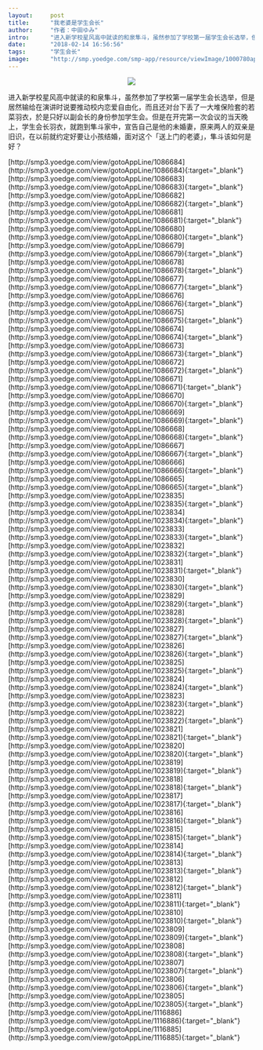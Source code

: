 ```yaml
---
layout:     post
title:      "我老婆是学生会长"
author:     "作者：中田ゆみ"
intro:      "进入新学校星风高中就读的和泉隼斗，虽然参加了学校第一届学生会长选举，但是居然输给在演讲时说要推动校内恋爱自由化，而且还对台下丢了一大堆保险套的若菜羽衣，於是只好以副会长的身份参加学生会。但是在开完第一次会议的当天晚上，学生会长羽衣，就跑到隼斗家中，宣告自己是他的未婚妻，原来两人的双亲是旧识，在以前就约定好要让小孩结婚，面对这个「送上门的老婆」，隼斗该如何是好？"
date:       "2018-02-14 16:56:56"
tags:       "学生会长"
image:      "http://smp.yoedge.com/smp-app/resource/viewImage/1000780appline.png"
---
```

<div style="text-align: center">
<p><img src="http://smp.yoedge.com/smp-app/resource/viewImage/1000780appline.png"/></p>
</div>
<p class="post-meta">
<span>进入新学校星风高中就读的和泉隼斗，虽然参加了学校第一届学生会长选举，但是居然输给在演讲时说要推动校内恋爱自由化，而且还对台下丢了一大堆保险套的若菜羽衣，於是只好以副会长的身份参加学生会。但是在开完第一次会议的当天晚上，学生会长羽衣，就跑到隼斗家中，宣告自己是他的未婚妻，原来两人的双亲是旧识，在以前就约定好要让小孩结婚，面对这个「送上门的老婆」，隼斗该如何是好？</span>
</p>
[http://smp3.yoedge.com/view/gotoAppLine/1086684](http://smp3.yoedge.com/view/gotoAppLine/1086684){:target="_blank"}
[http://smp3.yoedge.com/view/gotoAppLine/1086683](http://smp3.yoedge.com/view/gotoAppLine/1086683){:target="_blank"}
[http://smp3.yoedge.com/view/gotoAppLine/1086682](http://smp3.yoedge.com/view/gotoAppLine/1086682){:target="_blank"}
[http://smp3.yoedge.com/view/gotoAppLine/1086681](http://smp3.yoedge.com/view/gotoAppLine/1086681){:target="_blank"}
[http://smp3.yoedge.com/view/gotoAppLine/1086680](http://smp3.yoedge.com/view/gotoAppLine/1086680){:target="_blank"}
[http://smp3.yoedge.com/view/gotoAppLine/1086679](http://smp3.yoedge.com/view/gotoAppLine/1086679){:target="_blank"}
[http://smp3.yoedge.com/view/gotoAppLine/1086678](http://smp3.yoedge.com/view/gotoAppLine/1086678){:target="_blank"}
[http://smp3.yoedge.com/view/gotoAppLine/1086677](http://smp3.yoedge.com/view/gotoAppLine/1086677){:target="_blank"}
[http://smp3.yoedge.com/view/gotoAppLine/1086676](http://smp3.yoedge.com/view/gotoAppLine/1086676){:target="_blank"}
[http://smp3.yoedge.com/view/gotoAppLine/1086675](http://smp3.yoedge.com/view/gotoAppLine/1086675){:target="_blank"}
[http://smp3.yoedge.com/view/gotoAppLine/1086674](http://smp3.yoedge.com/view/gotoAppLine/1086674){:target="_blank"}
[http://smp3.yoedge.com/view/gotoAppLine/1086673](http://smp3.yoedge.com/view/gotoAppLine/1086673){:target="_blank"}
[http://smp3.yoedge.com/view/gotoAppLine/1086672](http://smp3.yoedge.com/view/gotoAppLine/1086672){:target="_blank"}
[http://smp3.yoedge.com/view/gotoAppLine/1086671](http://smp3.yoedge.com/view/gotoAppLine/1086671){:target="_blank"}
[http://smp3.yoedge.com/view/gotoAppLine/1086670](http://smp3.yoedge.com/view/gotoAppLine/1086670){:target="_blank"}
[http://smp3.yoedge.com/view/gotoAppLine/1086669](http://smp3.yoedge.com/view/gotoAppLine/1086669){:target="_blank"}
[http://smp3.yoedge.com/view/gotoAppLine/1086668](http://smp3.yoedge.com/view/gotoAppLine/1086668){:target="_blank"}
[http://smp3.yoedge.com/view/gotoAppLine/1086667](http://smp3.yoedge.com/view/gotoAppLine/1086667){:target="_blank"}
[http://smp3.yoedge.com/view/gotoAppLine/1086666](http://smp3.yoedge.com/view/gotoAppLine/1086666){:target="_blank"}
[http://smp3.yoedge.com/view/gotoAppLine/1086665](http://smp3.yoedge.com/view/gotoAppLine/1086665){:target="_blank"}
[http://smp3.yoedge.com/view/gotoAppLine/1023835](http://smp3.yoedge.com/view/gotoAppLine/1023835){:target="_blank"}
[http://smp3.yoedge.com/view/gotoAppLine/1023834](http://smp3.yoedge.com/view/gotoAppLine/1023834){:target="_blank"}
[http://smp3.yoedge.com/view/gotoAppLine/1023833](http://smp3.yoedge.com/view/gotoAppLine/1023833){:target="_blank"}
[http://smp3.yoedge.com/view/gotoAppLine/1023832](http://smp3.yoedge.com/view/gotoAppLine/1023832){:target="_blank"}
[http://smp3.yoedge.com/view/gotoAppLine/1023831](http://smp3.yoedge.com/view/gotoAppLine/1023831){:target="_blank"}
[http://smp3.yoedge.com/view/gotoAppLine/1023830](http://smp3.yoedge.com/view/gotoAppLine/1023830){:target="_blank"}
[http://smp3.yoedge.com/view/gotoAppLine/1023829](http://smp3.yoedge.com/view/gotoAppLine/1023829){:target="_blank"}
[http://smp3.yoedge.com/view/gotoAppLine/1023828](http://smp3.yoedge.com/view/gotoAppLine/1023828){:target="_blank"}
[http://smp3.yoedge.com/view/gotoAppLine/1023827](http://smp3.yoedge.com/view/gotoAppLine/1023827){:target="_blank"}
[http://smp3.yoedge.com/view/gotoAppLine/1023826](http://smp3.yoedge.com/view/gotoAppLine/1023826){:target="_blank"}
[http://smp3.yoedge.com/view/gotoAppLine/1023825](http://smp3.yoedge.com/view/gotoAppLine/1023825){:target="_blank"}
[http://smp3.yoedge.com/view/gotoAppLine/1023824](http://smp3.yoedge.com/view/gotoAppLine/1023824){:target="_blank"}
[http://smp3.yoedge.com/view/gotoAppLine/1023823](http://smp3.yoedge.com/view/gotoAppLine/1023823){:target="_blank"}
[http://smp3.yoedge.com/view/gotoAppLine/1023822](http://smp3.yoedge.com/view/gotoAppLine/1023822){:target="_blank"}
[http://smp3.yoedge.com/view/gotoAppLine/1023821](http://smp3.yoedge.com/view/gotoAppLine/1023821){:target="_blank"}
[http://smp3.yoedge.com/view/gotoAppLine/1023820](http://smp3.yoedge.com/view/gotoAppLine/1023820){:target="_blank"}
[http://smp3.yoedge.com/view/gotoAppLine/1023819](http://smp3.yoedge.com/view/gotoAppLine/1023819){:target="_blank"}
[http://smp3.yoedge.com/view/gotoAppLine/1023818](http://smp3.yoedge.com/view/gotoAppLine/1023818){:target="_blank"}
[http://smp3.yoedge.com/view/gotoAppLine/1023817](http://smp3.yoedge.com/view/gotoAppLine/1023817){:target="_blank"}
[http://smp3.yoedge.com/view/gotoAppLine/1023816](http://smp3.yoedge.com/view/gotoAppLine/1023816){:target="_blank"}
[http://smp3.yoedge.com/view/gotoAppLine/1023815](http://smp3.yoedge.com/view/gotoAppLine/1023815){:target="_blank"}
[http://smp3.yoedge.com/view/gotoAppLine/1023814](http://smp3.yoedge.com/view/gotoAppLine/1023814){:target="_blank"}
[http://smp3.yoedge.com/view/gotoAppLine/1023813](http://smp3.yoedge.com/view/gotoAppLine/1023813){:target="_blank"}
[http://smp3.yoedge.com/view/gotoAppLine/1023812](http://smp3.yoedge.com/view/gotoAppLine/1023812){:target="_blank"}
[http://smp3.yoedge.com/view/gotoAppLine/1023811](http://smp3.yoedge.com/view/gotoAppLine/1023811){:target="_blank"}
[http://smp3.yoedge.com/view/gotoAppLine/1023810](http://smp3.yoedge.com/view/gotoAppLine/1023810){:target="_blank"}
[http://smp3.yoedge.com/view/gotoAppLine/1023809](http://smp3.yoedge.com/view/gotoAppLine/1023809){:target="_blank"}
[http://smp3.yoedge.com/view/gotoAppLine/1023808](http://smp3.yoedge.com/view/gotoAppLine/1023808){:target="_blank"}
[http://smp3.yoedge.com/view/gotoAppLine/1023807](http://smp3.yoedge.com/view/gotoAppLine/1023807){:target="_blank"}
[http://smp3.yoedge.com/view/gotoAppLine/1023806](http://smp3.yoedge.com/view/gotoAppLine/1023806){:target="_blank"}
[http://smp3.yoedge.com/view/gotoAppLine/1023805](http://smp3.yoedge.com/view/gotoAppLine/1023805){:target="_blank"}
[http://smp3.yoedge.com/view/gotoAppLine/1116886](http://smp3.yoedge.com/view/gotoAppLine/1116886){:target="_blank"}
[http://smp3.yoedge.com/view/gotoAppLine/1116885](http://smp3.yoedge.com/view/gotoAppLine/1116885){:target="_blank"}


